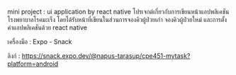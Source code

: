 mini project : ui application by react native
โปรเจกต์เกี่ยวกับการเขียนหน้าแอปพลิเคชันโรงพยาบาลโรคมะเร็ง โดยได้รับหน้าที่เขียนในส่วนการจองคิวผู้ป่วยเก่า จองคิวผู้ป่วยใหม่ และการตั้งค่าแอปพลิเคชันด้วย react native

เครื่องมือ : Expo - Snack

ลิงก์ : https://snack.expo.dev/@napus-tarasup/cpe451-mytask?platform=android
